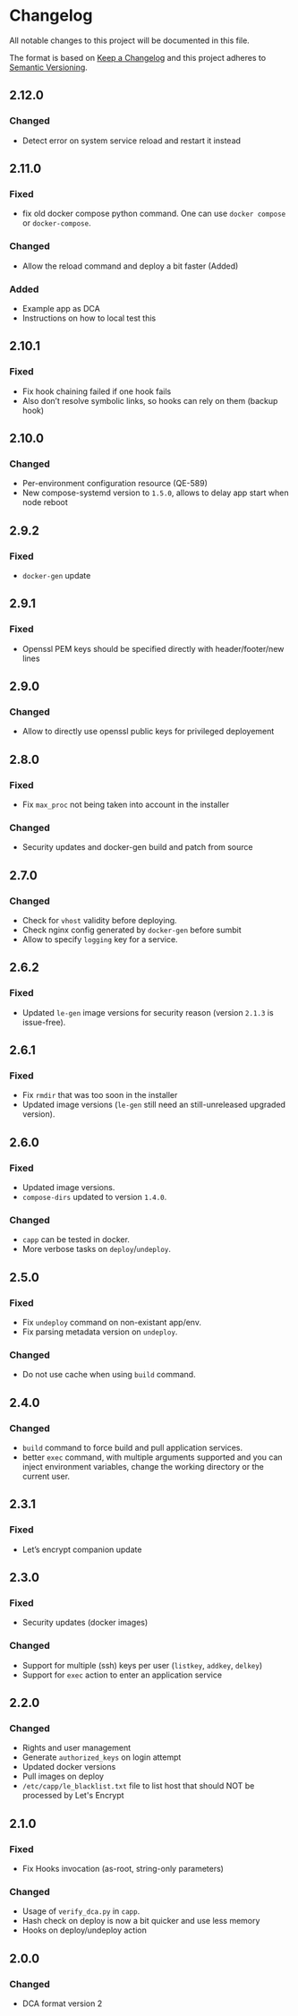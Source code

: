 # Changelog
All notable changes to this project will be documented in this file.

The format is based on [Keep a Changelog](http://keepachangelog.com/en/1.0.0/)
and this project adheres to [Semantic Versioning](http://semver.org/spec/v2.0.0.html).

## 2.12.0
### Changed
- Detect error on system service reload and restart it instead

## 2.11.0
### Fixed
- fix old docker compose python command. One can use `docker compose` or `docker-compose`.
### Changed
- Allow the reload command and deploy a bit faster (Added)
### Added
- Example app as DCA
- Instructions on how to local test this

## 2.10.1
### Fixed
- Fix hook chaining failed if one hook fails
- Also don’t resolve symbolic links, so hooks can rely on them (backup hook)

## 2.10.0
### Changed
- Per-environment configuration resource (QE-589)
- New compose-systemd version to `1.5.0`, allows to delay app start when node reboot

## 2.9.2
### Fixed
- `docker-gen` update

## 2.9.1
### Fixed
- Openssl PEM keys should be specified directly with header/footer/new lines

## 2.9.0
### Changed
- Allow to directly use openssl public keys for privileged deployement

## 2.8.0
### Fixed
- Fix `max_proc` not being taken into account in the installer
### Changed
- Security updates and docker-gen build and patch from source

## 2.7.0
### Changed
- Check for `vhost` validity before deploying.
- Check nginx config generated by `docker-gen` before sumbit
- Allow to specify `logging` key for a service.

## 2.6.2
### Fixed
- Updated `le-gen` image versions for security reason (version `2.1.3` is issue-free).

## 2.6.1
### Fixed
- Fix `rmdir` that was too soon in the installer
- Updated image versions (`le-gen` still need an still-unreleased upgraded version).

## 2.6.0
### Fixed
- Updated image versions.
- `compose-dirs` updated to version `1.4.0`.
### Changed
- `capp` can be tested in docker.
- More verbose tasks on `deploy`/`undeploy`.

## 2.5.0
### Fixed
- Fix `undeploy` command on non-existant app/env.
- Fix parsing metadata version on `undeploy`.
### Changed
- Do not use cache when using `build` command.

## 2.4.0
### Changed
- `build` command to force build and pull application services.
- better `exec` command, with multiple arguments supported and you can inject environment variables, change the working directory or the current user.

## 2.3.1
### Fixed
- Let’s encrypt companion update

## 2.3.0
### Fixed
- Security updates (docker images)
### Changed
- Support for multiple (ssh) keys per user (`listkey`, `addkey`, `delkey`)
- Support for `exec` action to enter an application service

## 2.2.0
### Changed
- Rights and user management
- Generate `authorized_keys` on login attempt
- Updated docker versions
- Pull images on deploy
- `/etc/capp/le_blacklist.txt` file to list host that should NOT be processed by Let's Encrypt

## 2.1.0
### Fixed
- Fix Hooks invocation (as-root, string-only parameters)
### Changed
- Usage of `verify_dca.py` in `capp`.
- Hash check on deploy is now a bit quicker and use less memory
- Hooks on deploy/undeploy action

## 2.0.0
### Changed
- DCA format version 2
